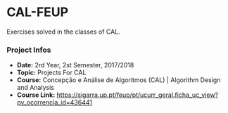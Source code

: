 # CAL-FEUP
Exercises solved in the classes of CAL.

### Project Infos
* **Date:** 2rd Year, 2st Semester, 2017/2018
* **Topic:** Projects For CAL
* **Course:** 	Concepção e Análise de Algoritmos (CAL) | Algorithm Design and Analysis
* **Course Link:** https://sigarra.up.pt/feup/pt/ucurr_geral.ficha_uc_view?pv_ocorrencia_id=436441
